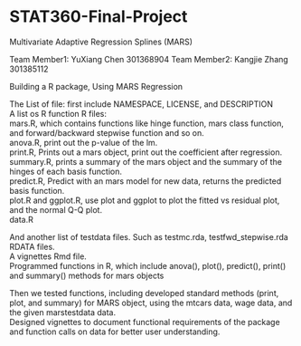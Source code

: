 # STAT360-Final-Project 
Multivariate Adaptive Regression Splines (MARS)

Team Member1: YuXiang Chen 301368904
Team Member2: Kangjie Zhang 301385112  

Building a R package, Using MARS Regression  

The List of file: first include NAMESPACE, LICENSE, and  DESCRIPTION  
A list os R function R files:   
mars.R, which contains functions like hinge function, mars class function, and forward/backward stepwise function and so on.  
anova.R, print out the p-value of the lm.   
print.R, Prints out a mars object, print out the coefficient after regression.  
summary.R, prints a summary of the mars object and the summary of the hinges of each basis function.  
predict.R, Predict with an mars model for new data, returns the predicted basis function.  
plot.R and ggplot.R, use plot and ggplot to plot the fitted vs residual plot, and the normal Q-Q plot.  
data.R  

And another list of testdata files. Such as testmc.rda, testfwd_stepwise.rda RDATA files.  
A vignettes Rmd file.  
Programmed functions in R, which include anova(), plot(), predict(), print() and summary() methods for mars objects  


Then we tested functions, including developed standard methods (print, plot, and summary) for MARS object, using the mtcars data, wage data, and the given marstestdata data.  
Designed vignettes to document functional requirements of the package and function calls on data for better user understanding.  
